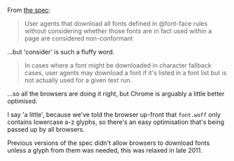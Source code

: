 From [the spec](http://www.w3.org/TR/css3-fonts/#font-face-loading):

> User agents that download all fonts defined in @font-face rules without considering whether those fonts are in fact used within a page are considered non-conformant

…but 'consider' is such a fluffy word.

> In cases where a font might be downloaded in character fallback cases, user agents may download a font if it's listed in a font list but is not actually used for a given text run.

…so all the browsers are doing it right, but Chrome is arguably a little better optimised.

I say 'a little', because we've told the browser up-front that `font.woff` only contains lowercase a-z glyphs, so there's an easy optimisation that's being passed up by all browsers.

Previous versions of the spec didn't allow browsers to download fonts unless a glyph from them was needed, this was relaxed in late 2011.